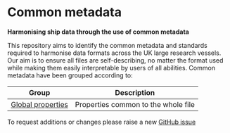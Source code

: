 # Common metadata
**Harmonising ship data through the use of common metadata** 

This repository aims to identify the common metadata and standards required to harmonise data formats across the UK large research vessels. Our aim is to ensure all files are self-describing, no matter the format used while making them easily interpretable by users of all abilities. Common metadata have been grouped according to:


|Group | Description
--- | --- 
| [Global properties](https://github.com/I-Ocean/common-metadata/edit/master/README.md) | Properties common to the whole file |

To request additions or changes please raise a new [GitHub issue](https://github.com/I-Ocean/common-metadata/issues/new)




